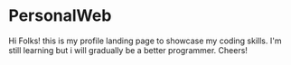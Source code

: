 # PersonalWeb
Hi Folks! this is my profile landing page to showcase my coding skills. I'm still learning but i will gradually be a better programmer. Cheers!
